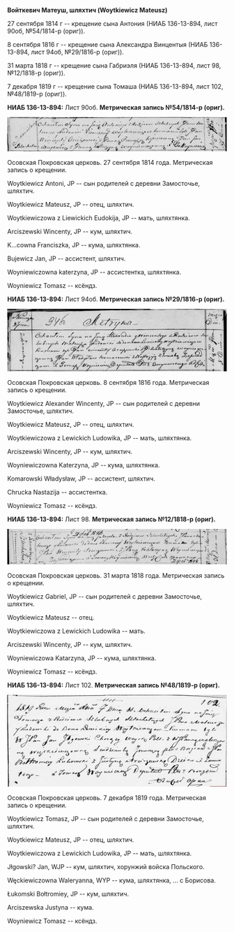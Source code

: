 **Войткевич Матеуш, шляхтич (Woytkiewicz Mateusz)**

27 сентября 1814 г -- крещение сына Антония (НИАБ 136-13-894, лист 90об,
№54/1814-р (ориг)).

8 сентября 1816 г -- крещение сына Александра Винцентыя (НИАБ
136-13-894, лист 94об, №29/1816-р (ориг)).

31 марта 1818 г -- крещение сына Габриэля (НИАБ 136-13-894, лист 98,
№12/1818-р (ориг)).

7 декабря 1819 г -- крещение сына Томаша (НИАБ 136-13-894, лист 102,
№48/1819-р (ориг)).

**НИАБ 136-13-894:** Лист 90об. **Метрическая запись №54/1814-р
(ориг).**

![](./media/957f380969ae7fa14ed7810d45662381de343cac.png)

Осовская Покровская церковь. 27 сентября 1814 года. Метрическая запись о
крещении.

Woytkiewicz Antoni, JP -- сын родителей с деревни Замосточье, шляхтич.

Woytkiewicz Mateusz, JP -- отец, шляхтич.

Woytkiewiczowa z Liewickich Eudokija, JP -- мать, шляхтянка.

Arciszewski Wincenty, JP -- кум, шляхтич.

K...cowna Franciszka, JP -- кума, шляхтянка.

Bujewicz Jan, JP -- ассистент, шляхтич.

Woyniewiczowna katerzyna, JP -- ассистентка, шляхтянка.

Woyniewicz Tomasz -- ксёндз.

**НИАБ 136-13-894:** Лист 94об. **Метрическая запись №29/1816-р
(ориг).**

![](./media/aa86ff6aab6f467eb7abbd9af80e1eb5163e1f9f.png)

Осовская Покровская церковь. 8 сентября 1816 года. Метрическая запись о
крещении.

Woytkiewicz Alexander Wincenty, JP -- сын родителей с деревни
Замосточье, шляхтич.

Woytkiewicz Mateusz, JP -- отец, шляхтич.

Woytkiewiczowa z Lewickich Ludowika, JP -- мать, шляхтянка.

Arciszewski Wincenty, JP -- кум, шляхтич.

Woyniewiczowna Katerzyna, JP -- кума, шляхтянка.

Komarowski Władysław, JP -- ассистент, шляхтич.

Chrucka Nastazija -- ассистентка.

Woyniewicz Tomasz -- ксёндз.

**НИАБ 136-13-894:** Лист 98. **Метрическая запись №12/1818-р (ориг).**

![](./media/17020b25e248e8ee51fd2a40aa91f2239f653445.png)

Осовская Покровская церковь. 31 марта 1818 года. Метрическая запись о
крещении.

Woytkiewicz Gabriel, JP -- сын родителей с деревни Замосточье, шляхтич.

Woytkiewicz Mateusz -- отец.

Woytkiewiczowa z Lewickich Ludowika -- мать.

Arciszewski Wincenty, JP -- кум, шляхтич.

Woyniewiczowa Katarzyna, JP -- кума, шляхтянка.

Woyniewicz Tomasz -- ксёндз.

**НИАБ 136-13-894:** Лист 102. **Метрическая запись №48/1819-р (ориг).**

![](./media/ea44704e8affbd0aa547446e4d1302e1d5d32921.png)

Осовская Покровская церковь. 7 декабря 1819 года. Метрическая запись о
крещении.

Woytkiewicz Tomasz, JP -- сын родителей с деревни Замосточье, шляхтич.

Woytkiewicz Mateusz, JP -- отец, шляхтич.

Woytkiewiczowa z Lewickich Ludowika, JP -- мать, шляхтянка.

Jłgowski? Jan, WJP -- кум, шляхтич, хорунжий войска Польского.

Węckiewiczowna Waleryanna, WYP -- кума, шляхтянка, ... с Борисова.

Łukomski Bołtromiey, JP -- кум, шляхтич.

Arciszewska Justyna -- кума.

Woyniewicz Tomasz -- ксёндз.
